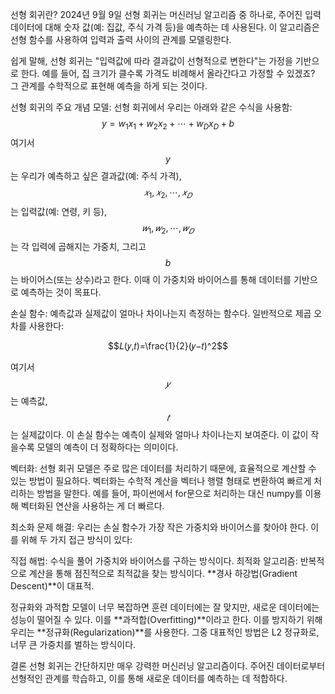 선형 회귀란?
2024년 9월 9일
선형 회귀는 머신러닝 알고리즘 중 하나로, 주어진 입력 데이터에 대해 숫자 값(예: 집값, 주식 가격 등)을 예측하는 데 사용된다. 이 알고리즘은 선형 함수를 사용하여 입력과 출력 사이의 관계를 모델링한다.

쉽게 말해, 선형 회귀는 "입력값에 따라 결과값이 선형적으로 변한다"는 가정을 기반으로 한다. 예를 들어, 집 크기가 클수록 가격도 비례해서 올라간다고 가정할 수 있겠죠? 그 관계를 수학적으로 표현해 예측을 하게 되는 것이다.

선형 회귀의 주요 개념
모델: 선형 회귀에서 우리는 아래와 같은 수식을 사용함:
$$y = w_1x_1 + w_2x_2 + \cdots + w_Dx_D + b$$ 여기서 $$y$$는 우리가 예측하고 싶은 결과값(예: 주식 가격),$$𝑥_1,𝑥_2,⋯ ,𝑥_𝐷$$는 입력값(예: 연령, 키 등), 
$$𝑤_1,𝑤_2,⋯ ,𝑤_𝐷$$는 각 입력에 곱해지는 가중치, 그리고 $$b$$는 바이어스(또는 상수)라고 한다. 이때 이 가중치와 바이어스를 통해 데이터를 기반으로 예측하는 것이 목표다.

손실 함수: 예측값과 실제값이 얼마나 차이나는지 측정하는 함수다. 일반적으로 제곱 오차를 사용한다:

$$𝐿(𝑦,𝑡)=\frac{1}{2}(𝑦−𝑡)^2$$
 
여기서 $$𝑦$$는 예측값, $$𝑡$$는 실제값이다. 이 손실 함수는 예측이 실제와 얼마나 차이나는지 보여준다. 이 값이 작을수록 모델의 예측이 더 정확하다는 의미이다.



벡터화: 선형 회귀 모델은 주로 많은 데이터를 처리하기 때문에, 효율적으로 계산할 수 있는 방법이 필요하다. 벡터화는 수학적 계산을 벡터나 행렬 형태로 변환하여 빠르게 처리하는 방법을 말한다. 예를 들어, 파이썬에서 for문으로 처리하는 대신 numpy를 이용해 벡터화된 연산을 사용하는 게 더 빠르다.

최소화 문제 해결: 우리는 손실 함수가 가장 작은 가중치와 바이어스를 찾아야 한다. 이를 위해 두 가지 접근 방식이 있다:

직접 해법: 수식을 풀어 가중치와 바이어스를 구하는 방식이다.
최적화 알고리즘: 반복적으로 계산을 통해 점진적으로 최적값을 찾는 방식이다. **경사 하강법(Gradient Descent)**이 대표적.

정규화와 과적합
모델이 너무 복잡하면 훈련 데이터에는 잘 맞지만, 새로운 데이터에는 성능이 떨어질 수 있다. 이를 **과적합(Overfitting)**이라고 한다. 이를 방지하기 위해 우리는 **정규화(Regularization)**를 사용한다. 그중 대표적인 방법은 L2 정규화로, 너무 큰 가중치를 벌하는 방식이다.

결론
선형 회귀는 간단하지만 매우 강력한 머신러닝 알고리즘이다. 주어진 데이터로부터 선형적인 관계를 학습하고, 이를 통해 새로운 데이터를 예측하는 데 적합하다.